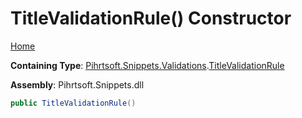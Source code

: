 # TitleValidationRule\(\) Constructor

[Home](../../../../../README.md#_top)

**Containing Type**: [Pihrtsoft.Snippets.Validations](../../README.md#_top)\.[TitleValidationRule](../README.md#_top)

**Assembly**: Pihrtsoft\.Snippets\.dll

```csharp
public TitleValidationRule()
```

